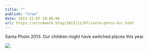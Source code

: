 ```yaml
---
title: ""
publish: "true"
date: 2013-12-07 19:48:06
url: https://ericmwalk.blog/2013/12/07/santa-photo-our.html
---
```


Santa Photo 2013. Our children might have switched places this year.

![](https://ericmwalk.blog/uploads/2022/6f033cd3f5.jpg)